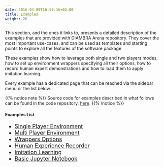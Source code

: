```yaml
---
date: 2016-04-09T16:50:16+02:00
title: Examples
weight: 20
---
```


This section, and the ones it links to, presents a detailed description of the examples that are provided with DIAMBRA Arena repository. They cover the most important use-cases, and can be used as templates and starting points to explore all the features of the software package.

These examples show how to leverage both single and two players modes, how to set up environment wrappers specifying all their options, how to record human expert demonstrations and how to load them to apply imitation learning.

Every example has a dedicated page that can be reached via the sidebar menu or the list below.

{{% notice note %}}
Source code for examples described in what follows can be found in the code repository, <a href="https://github.com/diambra/arena/tree/main/examples" target="_blank">here</a>.
{{% /notice %}}

#### Examples List

<div style="font-size:1.125rem;">

- <a href="./singleplayerenv/">Single Player Environment</a>
- <a href="./multiplayerenv/">Multi Player Environment</a>
- <a href="./wrappersoptions/">Wrappers Options</a>
- <a href="./humanexperiencerecorder/">Human Experience Recorder</a>
- <a href="./imitationlearning/">Imitation Learning</a>
- <a href="./basicjupyternotebook/">Basic Jupyter Notebook</a>

</div>
